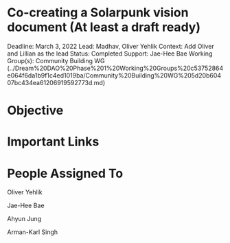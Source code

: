 # Co-creating a Solarpunk vision document (At least a draft ready)

Deadline: March 3, 2022
Lead: Madhav, Oliver Yehlik
Context: Add Oliver and Lillian as the lead
Status: Completed
Support: Jae-Hee Bae
Working Group(s): Community Building WG (../Dream%20DAO%20Phase%201%20Working%20Groups%20c53752864e064f6da1b9f1c4ed1019ba/Community%20Building%20WG%205d20b60407bc434ea61206919592773d.md)

# Objective

# Important Links

# People Assigned To

Oliver Yehlik

Jae-Hee Bae

Ahyun Jung

Arman-Karl Singh
